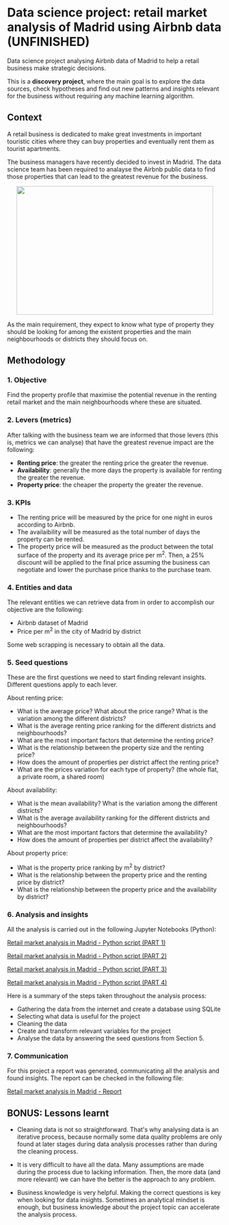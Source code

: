 # Data science project: retail market analysis of Madrid using Airbnb data (**UNFINISHED**)
Data science project analysing Airbnb data of Madrid to help a retail business make strategic decisions.

This is a **discovery project**, where the main goal is to explore the data sources, check hypotheses and find out new patterns and insights relevant for the business without requiring any machine learning algorithm.

## Context
A retail business is dedicated to make great investments in important touristic cities where they can buy properties and eventually rent them as tourist apartments. 

The business managers have recently decided to invest in Madrid. The data science team has been required to analayse the Airbnb public data to find those properties that can lead to the greatest revenue for the business.

<p align="center">
  <img width="460" height="300" src="https://github.com/luis-cj/data-science-retail-market-madrid/blob/main/images/madrid.gif">
</p>


As the main requirement, they expect to know what type of property they should be looking for among the existent properties and the main neighbourhoods or districts they should focus on.

## Methodology

### 1. Objective
Find the property profile that maximise the potential revenue in the renting retail market and the main neighbourhoods where these are situated.

### 2. Levers (metrics)
After talking with the business team we are informed that those levers (this is, metrics we can analyse) that have the greatest revenue impact are the following:

- **Renting price**: the greater the renting price the greater the revenue.
- **Availability**: generally the more days the property is available for renting the greater the revenue.
- **Property price**: the cheaper the property the greater the revenue.

### 3. KPIs
- The renting price will be measured by the price for one night in euros according to Airbnb.
- The availaibility will be measured as the total number of days the property can be rented.
- The property price will be measured as the product between the total surface of the property and its average price per m<sup>2</sup>. Then, a 25% discount will be applied to the final price assuming the business can negotiate and lower the purchase price thanks to the purchase team.

### 4. Entities and data
The relevant entities we can retrieve data from in order to accomplish our objective are the following:

- Airbnb dataset of Madrid
- Price per m<sup>2</sup> in the city of Madrid by district

Some web scrapping is necessary to obtain all the data. 

### 5. Seed questions
These are the first questions we need to start finding relevant insights. Different questions apply to each lever.

About renting price:

- What is the average price? What about the price range? What is the variation among the different districts?
- What is the average renting price ranking for the different districts and neighbourhoods?
- What are the most important factors that determine the renting price?
- What is the relationship between the property size and the renting price?
- How does the amount of properties per district affect the renting price?
- What are the prices variation for each type of property? (the whole flat, a private room, a shared room)

About availability:

- What is the mean availability? What is the variation among the different districts?
- What is the average availability ranking for the different districts and neighbourhoods?
- What are the most important factors that determine the availability?
- How does the amount of properties per district affect the availability?

About property price:

- What is the property price ranking by m<sup>2</sup> by district?
- What is the relationship between the property price and the renting price by district?
- What is the relationship between the property price and the availability by district?


### 6. Analysis and insights
All the analysis is carried out in the following Jupyter Notebooks (Python):

[Retail market analysis in Madrid - Python script (PART 1)](https://github.com/luis-cj/data-science-retail-market-madrid/blob/main/retail_market_madrid_part_1.ipynb)

[Retail market analysis in Madrid - Python script (PART 2)](https://github.com/luis-cj/data-science-retail-market-madrid/blob/main/retail_market_madrid_part_2.ipynb)

[Retail market analysis in Madrid - Python script (PART 3)](https://github.com/luis-cj/data-science-retail-market-madrid/blob/main/retail_market_madrid_part_3.ipynb)

[Retail market analysis in Madrid - Python script (PART 4)](https://github.com/luis-cj/data-science-retail-market-madrid/blob/main/retail_market_madrid_part_4.ipynb)

Here is a summary of the steps taken throughout the analysis process:

- Gathering the data from the internet and create a database using SQLite
- Selecting what data is useful for the project
- Cleaning the data
- Create and transform relevant variables for the project
- Analyse the data by answering the seed questions from Section 5.

### 7. Communication
For this project a report was generated, communicating all the analysis and found insights.
The report can be checked in the following file:

[Retail market analysis in Madrid - Report](https://github.com/luis-cj/data-science-retail-market-madrid/blob/main/report.md)

## BONUS: Lessons learnt

- Cleaning data is not so straightforward. That's why analysing data is an iterative process, because normally some data quality problems are only found at later stages during data analysis processes rather than during the cleaning process.

- It is very difficult to have all the data. Many assumptions are made during the process due to lacking information. Then, the more data (and more relevant) we can have the better is the approach to any problem.

- Business knowledge is very helpful. Making the correct questions is key when looking for data insights. Sometimes an analytical mindset is enough, but business knowledge about the project topic can accelerate the analysis process.